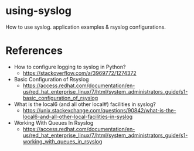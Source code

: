 # using-syslog
How to use syslog. application examples &amp; rsyslog configurations.

# References
* How to configure logging to syslog in Python?
  - https://stackoverflow.com/a/3969772/1274372
* Basic Configuration of Rsyslog
  - https://access.redhat.com/documentation/en-us/red_hat_enterprise_linux/7/html/system_administrators_guide/s1-basic_configuration_of_rsyslog
* What is the local6 (and all other local#) facilities in syslog?
  - https://unix.stackexchange.com/questions/90842/what-is-the-local6-and-all-other-local-facilities-in-syslog
* Working With Queues In Rsyslog
  - https://access.redhat.com/documentation/en-us/red_hat_enterprise_linux/7/html/system_administrators_guide/s1-working_with_queues_in_rsyslog
